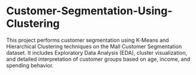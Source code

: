 # Customer-Segmentation-Using-Clustering
This project performs customer segmentation using K-Means and Hierarchical Clustering techniques on the Mall Customer Segmentation dataset. It includes Exploratory Data Analysis (EDA), cluster visualization, and detailed interpretation of customer groups based on age, income, and spending behavior.
